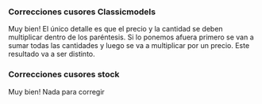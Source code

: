 ### Correcciones cusores Classicmodels

Muy bien! El único detalle es que el precio y la cantidad se deben multiplicar dentro de los paréntesis. Si lo ponemos afuera primero se van a sumar todas las cantidades y luego se va a multiplicar por un precio. Este resultado va a ser distinto.

### Correcciones cusores stock

Muy bien! Nada para corregir
